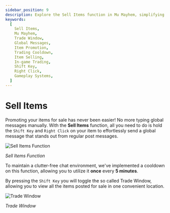 ```yaml
---
sidebar_position: 9
description: Explore the Sell Items function in Mu Mayhem, simplifying the process of promoting your items for sale. Learn how to use the Sell Items function by holding the Shift Key and Right Clicking on your item, effortlessly sending a global message. Discover the convenience of the Trade Window, where you can view all items posted for sale in one convenient location. Please note the cooldown feature, allowing you to utilize the Sell Items function once every 5 minutes. Enhance your trading experience in Mu Mayhem with this efficient and user-friendly feature.
keywords:
  [
    Sell Items,
    Mu Mayhem,
    Trade Window,
    Global Messages,
    Item Promotion,
    Trading Cooldown,
    Item Selling,
    In-game Trading,
    Shift Key,
    Right Click,
    Gameplay Systems,
  ]
---
```


# Sell Items

Promoting your items for sale has never been easier! No more typing global messages manually. With the **Sell Items** function, all you need to do is hold the `Shift Key` and `Right Click` on your item to effortlessly send a global message that stands out from regular post messages.

![Sell Items Function](/img/client-features/sell-items.jpg)

_Sell Items Function_

To maintain a clutter-free chat environment, we've implemented a cooldown on this function, allowing you to utilize it **once** every **5 minutes**.

By pressing the `Shift Key` you will toggle the so called Trade Window, allowing you to view all the items posted for sale in one convenient location.

![Trade Window](/img/client-features/trade-window.jpg)

_Trade Window_
